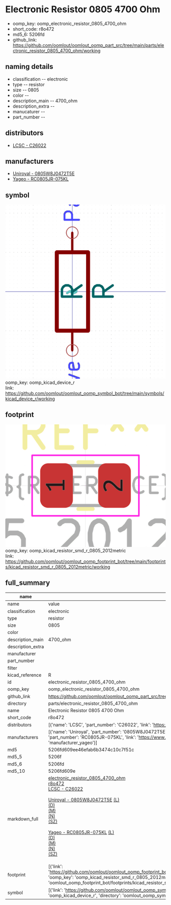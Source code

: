 # Electronic Resistor 0805 4700 Ohm

  
* oomp_key: oomp_electronic_resistor_0805_4700_ohm 
* short_code: r8o472
* md5_6: 5206fd  
* github_link: https://github.com/oomlout/oomlout_oomp_part_src/tree/main/parts/electronic_resistor_0805_4700_ohm/working  
## naming details
* classification -- electronic
* type -- resistor
* size -- 0805
* color -- 
* description_main -- 4700_ohm
* description_extra -- 
* manucaturer -- 
* part_number -- 

## distributors
* [LCSC - C26022](https://lcsc.com/product-detail/C26022.html)  

## manufacturers
* [Uniroyal - 0805W8J0472T5E]()  
* [Yageo - RC0805JR-075KL](https://www.yageo.com/en/Chart/Download/pdf/RC0805JR-075KL)  

## symbol

![](symbol/0/working/working_600.png)  
oomp_key: oomp_kicad_device_r  
link: https://github.com/oomlout/oomlout_oomp_symbol_bot/tree/main/symbols/kicad_device_r/working  

## footprint

![](footprint/0/working/working_600.png)  
oomp_key: oomp_kicad_resistor_smd_r_0805_2012metric  
link: https://github.com/oomlout/oomlout_oomp_footprint_bot/tree/main/footprints/kicad_resistor_smd_r_0805_2012metric/working  

## full_summary
| name | value | 
| --- | --- | 
| name | value | 
| classification | electronic | 
| type | resistor | 
| size | 0805 | 
| color |  | 
| description_main | 4700_ohm | 
| description_extra |  | 
| manufacturer |  | 
| part_number |  | 
| filter |  | 
| kicad_reference | R | 
| id | electronic_resistor_0805_4700_ohm | 
| oomp_key | oomp_electronic_resistor_0805_4700_ohm | 
| github_link | https://github.com/oomlout/oomlout_oomp_part_src/tree/main/parts/electronic_resistor_0805_4700_ohm/working | 
| directory | parts/electronic_resistor_0805_4700_ohm | 
| name | Electronic Resistor 0805 4700 Ohm | 
| short_code | r8o472 | 
| distributors | [{'name': 'LCSC', 'part_number': 'C26022', 'link': 'https://lcsc.com/product-detail/C26022.html', 'id': 'distributor_lcsc'}] | 
| manufacturers | [{'name': 'Uniroyal', 'part_number': '0805W8J0472T5E', 'link': '', 'id': 'manufacturer_uniroyal'}, {'name': 'Yageo', 'part_number': 'RC0805JR-075KL', 'link': 'https://www.yageo.com/en/Chart/Download/pdf/RC0805JR-075KL', 'id': 'manufacturer_yageo'}] | 
| md5 | 5206fd609ee46efab6b3474c10c7f51c | 
| md5_5 | 5206f | 
| md5_6 | 5206fd | 
| md5_10 | 5206fd609e | 
| markdown_full | [electronic_resistor_0805_4700_ohm](https://github.com/oomlout/oomlout_oomp_part_src/tree/main/parts/electronic_resistor_0805_4700_ohm/working)<br>[r8o472](https://github.com/oomlout/oomlout_oomp_part_src/tree/main/parts/electronic_resistor_0805_4700_ohm/working)<br>[LCSC - C26022<br>](https://lcsc.com/product-detail/C26022.html)<br>[Uniroyal - 0805W8J0472T5E]() [(L)<br>](https://www.lcsc.com/search?q=0805W8J0472T5E)[(D)<br>](https://www.digikey.com/en/products?,keywords=0805W8J0472T5E)[(M)<br>](https://www.mouser.com/Search/Refine?Keyword=0805W8J0472T5E)[(N)<br>](https://www.newark.com/search?st=0805W8J0472T5E)[(SZ)<br>](https://so.szlcsc.com/global.html?k=0805W8J0472T5E)<br>[Yageo - RC0805JR-075KL](https://www.yageo.com/en/Chart/Download/pdf/RC0805JR-075KL) [(L)<br>](https://www.lcsc.com/search?q=RC0805JR-075KL)[(D)<br>](https://www.digikey.com/en/products?,keywords=RC0805JR-075KL)[(M)<br>](https://www.mouser.com/Search/Refine?Keyword=RC0805JR-075KL)[(N)<br>](https://www.newark.com/search?st=RC0805JR-075KL)[(SZ)<br>](https://so.szlcsc.com/global.html?k=RC0805JR-075KL)<br> | 
| footprint | [{'link': 'https://github.com/oomlout/oomlout_oomp_footprint_bot/tree/main/foootprntss/kicad_resistor_smd_r_0805_2012metric', 'oomp_key': 'oomp_kicad_resistor_smd_r_0805_2012metric', 'directory': 'oomlout_oomp_footprint_bot/footprints/kicad_resistor_smd_r_0805_2012metric//working/working.kicad_mod'}] | 
| symbol | [{'link': 'https://github.com/oomlout/oomlout_oomp_symbol_bot/tree/main/symbols/kicad_device_r', 'oomp_key': 'oomp_kicad_device_r', 'directory': 'oomlout_oomp_symbol_bot/symbols/kicad_device_r//working/working.kicad_sym'}] | 
